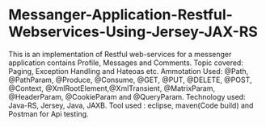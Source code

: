 # Messanger-Application-Restful-Webservices-Using-Jersey-JAX-RS
This is an implementation of Restful web-services for a messenger application contains Profile, Messages and Comments.
Topic covered: Paging, Exception Handling and  Hateoas etc.
Ammotation Used: @Path, @PathParam, @Produce, @Consume, @GET, @PUT, @DELETE, @POST, @Context, @XmlRootElement,@XmlTransient, @MatrixParam, @HeaderParam, @CookieParam and @QueryParam.
Technology used: Java-RS, Jersey, Java, JAXB. 
Tool used : eclipse, maven(Code build) and Postman for Api testing.
